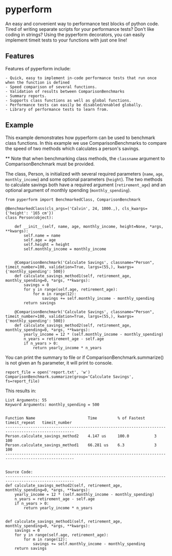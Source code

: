 pyperform
=========

An easy and convenient way to performance test blocks of python code.
Tired of writing separate scripts for your performance tests? Don't like coding in strings?
Using the pyperform decorators, you can easily implement timeit tests to your functions with just one line!

Features
--------
Features of pyperform include:

    - Quick, easy to implement in-code performance tests that run once when the function is defined
    - Speed comparison of several functions.
    - Validation of results between ComparisonBenchmarks
    - Summary reports.
    - Supports class functions as well as global functions.
    - Performance tests can easily be disabled/enabled globally.
    - Library of performance tests to learn from.


Example
-------
This example demonstrates how pyperform can be used to benchmark class functions. In this example we use
ComparisonBenchmarks to compare the speed of two methods which calculates a person's savings.

** Note that when benchmarking class methods, the `classname` argument to ComparisonBenchmark must be provided.

The class, Person, is initialized with several required parameters (`name`, `age`, `monthly_income`) and some optional
parameters (`height`). The two methods to calculate savings both have a required argument (`retirement_age`) and an optional
argument of monthly spending (`monthly_spending`).


    from pyperform import BenchmarkedClass, ComparisonBenchmark
    
    @BenchmarkedClass(cls_args=('Calvin', 24, 1000.,), cls_kwargs={'height': '165 cm'})
    class Person(object):
    
        def __init__(self, name, age, monthly_income, height=None, *args, **kwargs):
            self.name = name
            self.age = age
            self.height = height
            self.monthly_income = monthly_income
    
    
        @ComparisonBenchmark('Calculate Savings', classname="Person", timeit_number=100, validation=True, largs=(55,), kwargs={'monthly_spending': 500})
        def calculate_savings_method1(self, retirement_age, monthly_spending=0, *args, **kwargs):
            savings = 0
            for y in range(self.age, retirement_age):
                for m in range(12):
                    savings += self.monthly_income - monthly_spending
            return savings
    
        @ComparisonBenchmark('Calculate Savings', classname="Person", timeit_number=100, validation=True, largs=(55,), kwargs={'monthly_spending': 500})
        def calculate_savings_method2(self, retirement_age, monthly_spending=0, *args, **kwargs):
            yearly_income = 12 * (self.monthly_income - monthly_spending)
            n_years = retirement_age - self.age
            if n_years > 0:
                return yearly_income * n_years

You can print the summary to file or if ComparisonBenchmark.summarize() is not given an fs parameter, it will print to
console.

    report_file = open('report.txt', 'w')
    ComparisonBenchmark.summarize(group='Calculate Savings', fs=report_file)

This results in:


    List Arguments: 55
    Keyword Arguments: monthly_spending = 500
    
    
    Function Name                       Time         % of Fastest    timeit_repeat   timeit_number 
    ----------------------------------------------------------------------------------------------------
    Person.calculate_savings_method2    4.147 us     100.0           3               100           
    Person.calculate_savings_method1    66.281 us    6.3             3               100           
    ----------------------------------------------------------------------------------------------------
    
    
    Source Code:
    ----------------------------------------------------------------------------------------------------
    def calculate_savings_method2(self, retirement_age, monthly_spending=0, *args, **kwargs):
        yearly_income = 12 * (self.monthly_income - monthly_spending)
        n_years = retirement_age - self.age
        if n_years > 0:
            return yearly_income * n_years
    
    
    def calculate_savings_method1(self, retirement_age, monthly_spending=0, *args, **kwargs):
        savings = 0
        for y in range(self.age, retirement_age):
            for m in range(12):
                savings += self.monthly_income - monthly_spending
        return savings
    
